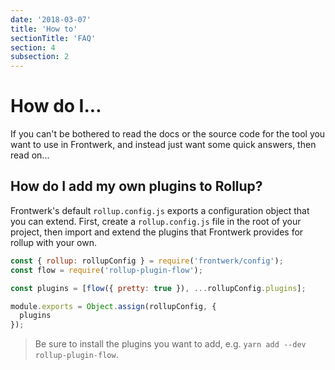 ```yaml
---
date: '2018-03-07'
title: 'How to'
sectionTitle: 'FAQ'
section: 4
subsection: 2
---
```


# How do I...

If you can't be bothered to read the docs or the source code for the tool you want to use in Frontwerk, and instead just want some quick answers, then read on...

## How do I add my own plugins to Rollup?

Frontwerk's default `rollup.config.js` exports a configuration object that you can extend. First, create a `rollup.config.js` file in the root of your project, then import and extend the plugins that Frontwerk provides for rollup with your own.

```javascript
const { rollup: rollupConfig } = require('frontwerk/config');
const flow = require('rollup-plugin-flow');

const plugins = [flow({ pretty: true }), ...rollupConfig.plugins];

module.exports = Object.assign(rollupConfig, {
  plugins
});
```

> Be sure to install the plugins you want to add, e.g. `yarn add --dev rollup-plugin-flow`.

[github]: https://github.com/tricinel/frontwerk
